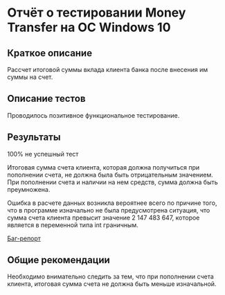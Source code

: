 # Отчёт о тестировании Money Transfer на ОС Windows 10

## Краткое описание
Рассчет итоговой суммы вклада клиента банка после внесения им суммы на счет.

## Описание тестов
Проводилось позитивное функциональное тестирование.

## Результаты
100% не успешный тест

Итоговая сумма счета клиента, которая должна получиться при пополнении счета, не должна была быть отрицательным значением. При пополнении счета и наличии на нем средств, сумма должна быть преумножена. 

Ошибка в расчете данных возникла вероятнее всего по причине того, что в программе изначально не была предусмотрена ситуация, что сумма счета клиента превысит значение 2 147 483 647, которое является в переменной типа int граничным.

[Баг-репорт](https://github.com/voevodina/money_transfer/issues/1)

## Общие рекомендации
Необходимо внимательно следить за тем, что при пополнении счета клиента, итоговая сумма счета не должна быть меньше изначальной.

